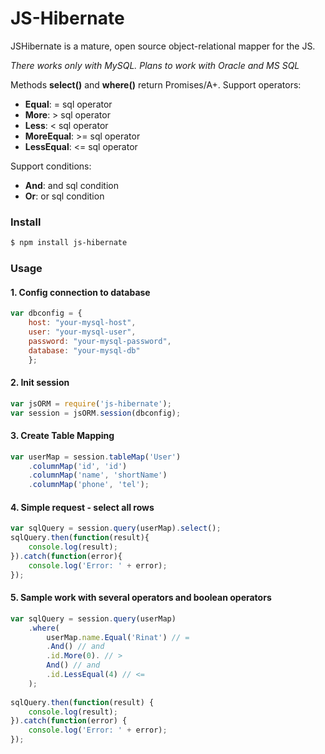 # JS-Hibernate

JSHibernate is a mature, open source object-relational mapper for the JS.

*There works only with MySQL. Plans to work with Oracle and MS SQL*

Methods **select()** and **where()** return Promises/A+.
Support operators:
- **Equal**: = sql operator
- **More**: > sql operator
- **Less**: < sql operator
- **MoreEqual**: >= sql operator
- **LessEqual**: <= sql operator

Support conditions:
- **And**: and sql condition
- **Or**: or sql condition

### Install

```sh
$ npm install js-hibernate
```

### Usage
#### 1. Config connection to database
```javascript
var dbconfig = {
    host: "your-mysql-host",
    user: "your-mysql-user",
    password: "your-mysql-password",
    database: "your-mysql-db"
    };
```

#### 2. Init session
```javascript
var jsORM = require('js-hibernate');
var session = jsORM.session(dbconfig);
```

#### 3. Create Table Mapping
```javascript
var userMap = session.tableMap('User')
    .columnMap('id', 'id')
    .columnMap('name', 'shortName')
    .columnMap('phone', 'tel');
```

#### 4. Simple request - select all rows
```javascript
var sqlQuery = session.query(userMap).select();
sqlQuery.then(function(result){
    console.log(result);
}).catch(function(error){
    console.log('Error: ' + error);
});
```

#### 5. Sample work with several operators and boolean operators
```javascript
var sqlQuery = session.query(userMap)
    .where(
        userMap.name.Equal('Rinat') // =
        .And() // and
        .id.More(0). // >
        And() // and
        .id.LessEqual(4) // <=
    );
    
sqlQuery.then(function(result) {
    console.log(result);
}).catch(function(error) {
    console.log('Error: ' + error);
});
```